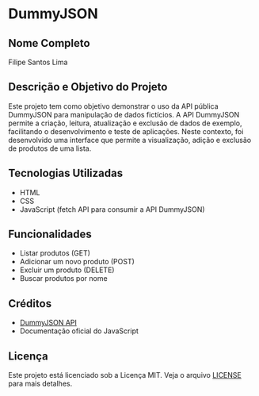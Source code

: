 # DummyJSON

## Nome Completo
Filipe Santos Lima

## Descrição e Objetivo do Projeto
Este projeto tem como objetivo demonstrar o uso da API pública DummyJSON para manipulação de dados fictícios. A API DummyJSON permite a criação, leitura, atualização e exclusão de dados de exemplo, facilitando o desenvolvimento e teste de aplicações. Neste contexto, foi desenvolvido uma interface que permite a visualização, adição e exclusão de produtos de uma lista.

## Tecnologias Utilizadas
- HTML
- CSS
- JavaScript (fetch API para consumir a API DummyJSON)

## Funcionalidades
- Listar produtos (GET)
- Adicionar um novo produto (POST)
- Excluir um produto (DELETE)
- Buscar produtos por nome

## Créditos
- [DummyJSON API](https://dummyjson.com/)
- Documentação oficial do JavaScript

## Licença
Este projeto está licenciado sob a Licença MIT. Veja o arquivo [LICENSE](./LICENSE) para mais detalhes.